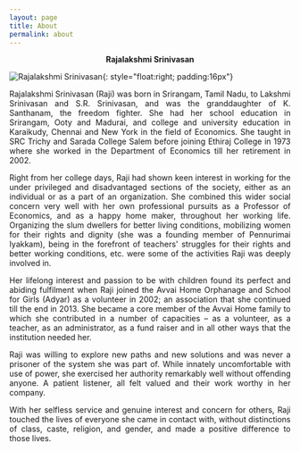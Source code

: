 ```yaml
---
layout: page
title: About
permalink: about
---
```


<p style="text-align: center;"><strong>Rajalakshmi Srinivasan</strong></p>

![Rajalakshmi Srinivasan](../assets/images/raji_photo.jpg){: style="float:right; padding:16px"}

<p style="text-align:justify; text-justify: inter-word">Rajalakshmi Srinivasan (Raji) was born in Srirangam, Tamil Nadu, to Lakshmi Srinivasan and S.R. Srinivasan, and was the granddaughter of K. Santhanam, the freedom fighter. She had her school education in Srirangam, Ooty and Madurai, and college and university education in Karaikudy, Chennai and New York in the field of Economics. She taught in SRC Trichy and Sarada College Salem before joining Ethiraj College in 1973 where she worked in the Department of Economics till her retirement in 2002.</p>

<p style="text-align:justify; text-justify: inter-word">Right from her college days, Raji had shown keen interest in working for the under privileged and disadvantaged sections of the society, either as an individual or as a part of an organization. She combined this wider social concern very well with her own professional pursuits as a Professor of Economics, and as a happy home maker, throughout her working life. Organizing the slum dwellers for better living conditions, mobilizing women for their rights and dignity (she was a founding member of Pennurimai Iyakkam), being in the forefront of teachers' struggles for their rights and better working conditions, etc. were some of the activities Raji was deeply involved in.</p>

<p style="text-align:justify; text-justify: inter-word">Her lifelong interest and passion to be with children found its perfect and abiding fulfilment when Raji joined the Avvai Home Orphanage and School for Girls (Adyar) as a volunteer in 2002; an association that she continued till the end in 2013. She became a core member of the Avvai Home family to which she contributed in a number of capacities – as a volunteer, as a teacher, as an administrator, as a fund raiser and in all other ways that the institution needed her.</p>

<p style="text-align:justify; text-justify: inter-word">Raji was willing to explore new paths and new solutions and was never a prisoner of the system she was part of. While innately uncomfortable with use of power, she exercised her authority remarkably well without offending anyone. A patient listener, all felt valued and their work worthy in her company.</p>

<p style="text-align:justify; text-justify: inter-word">With her selfless service and genuine interest and concern for others, Raji touched the lives of everyone she came in contact with, without distinctions of class, caste, religion, and gender, and made a positive difference to those lives.</p>


